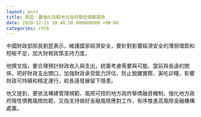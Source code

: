 ```yaml
---
layout: post
title: 劉昆：要強化防範地方政府隱性債務風險
date: 2020-12-11 10:48:50.000000000 +08:00
categories: rthk
---
```


中國財政部部長劉昆表示，維護國家經濟安全，要針對影響經濟安全的薄弱環節和短板不足，加大財稅政策支持力度。

他撰文指，要合理預計財政收入與支出，統籌考慮需要與可能、當前與長遠的關係，把好財政支出關口，加強財政承受能力評估，防止脫離實際、寅吃卯糧，影響財政可持續和穩定運行，給長遠發展留下隱患。

他又提到，要依法構建管理規範、風險可控的地方政府舉債融資機制，強化地方政府隱性債務風險防範，又指支持做好金融風險應對工作，有序推進高風險金融機構處置。
